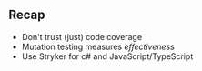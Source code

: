 ## Recap

* Don't trust (just) code coverage
* Mutation testing measures *effectiveness*
* Use Stryker for c# and JavaScript/TypeScript
